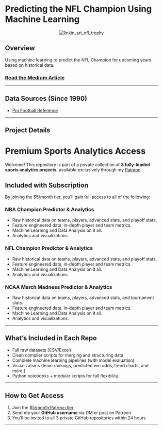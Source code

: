 # Predicting the NFL Champion Using Machine Learning

<div align="center">
  <img src="https://github.com/user-attachments/assets/b45d2a51-6f4f-46f2-a793-ce2287a69bd3" alt="linkin_art_nfl_trophy">
</div>

## Overview

Using machine learning to predict the NFL Champion for upcoming years based on historical data.

### [Read the Medium Article](https://allenjake440.medium.com/predicting-the-nfl-champion-with-machine-learning-7c6eede5a4d2)

---

## Data Sources (Since 1990)

- [Pro Football Reference](https://www.pro-football-reference.com/)

---

## Project Details

# Premium Sports Analytics Access

Welcome! This repository is part of a private collection of **3 fully-loaded sports analytics projects**, available exclusively through my [Patreon](https://www.patreon.com/c/JakeAllenData/membership).

## Included with Subscription

By joining the $5/month tier, you'll gain full access to all of the following:

### NBA Champion Predictor & Analytics
- Raw historical data on teams, players, advanced stats, and playoff stats.
- Feature engineered data, in-depth player and team metrics.
- Machine Learning and Data Analysis on it all.
- Analytics and visualizations.

### NFL Champion Predictor & Analytics
- Raw historical data on teams, players, advanced stats, and playoff stats.
- Feature engineered data, in-depth player and team metrics.
- Machine Learning and Data Analysis on it all.
- Analytics and visualizations.

### NCAA March Madness Predictor & Analytics
- Raw historical data on teams, players, advanced stats, and tournament stats.
- Feature engineered data, in-depth player and team metrics.
- Machine Learning and Data Analysis on it all.
- Analytics and visualizations.

---

## What’s Included in Each Repo
- Full raw datasets (CSV/Excel)
- Clean compiler scripts for merging and structuring data.
- Complete machine learning pipelines (with model evaluation).
- Visualizations (team rankings, predicted win odds, trend charts, and more.)
- Python notebooks + modular scripts for full flexibility.

---

## How to Get Access

1. Join the [$5/month Patreon tier](https://www.patreon.com/c/JakeAllenData/membership)
2. Send me your **GitHub username** via DM or post on Patreon
3. You'll be invited to all 3 private GitHub repositories within 24 hours

---



